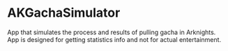 # AKGachaSimulator
App that simulates the process and results of pulling gacha in Arknights. App is designed for getting statistics info and not for actual entertainment.
